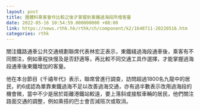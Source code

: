 ```yaml
---
layout: post
title: 團體料乘客會作比較之後才掌握到東鐵過海段所增客量
date: 2022-05-16 10:54:59.000000000 +08:00
link: https://news.rthk.hk/rthk/ch/component/k2/1648711-20220516.htm
categories: rthk
---
```


關注鐵路通車公共交通規劃聯席代表林宏正表示，東鐵綫過海段通車後，乘客有不同關注，例如車程快慢及是否舒適等，再比較不同交通工具作選擇，才能掌握過海段通車後東鐵增加的客量。

他在本台節目《千禧年代》表示，聯席曾進行調查，訪問超過1800名九龍中的居民，約6成認為單靠東鐵過海不足以改善過海交通，亦有過半數表示改用過海段的機會微，當中不少是居於距離港鐵站較遠，要上落斜或接駁車輛的居民，他們關注路面交通的調整，例如乘搭的巴士會否減班次或取消。
